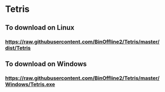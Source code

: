 # Tetris
## To download on Linux 
### https://raw.githubusercontent.com/BinOffline2/Tetris/master/dist/Tetris
## To download on Windows 
### https://raw.githubusercontent.com/BinOffline2/Tetris/master/Windows/Tetris.exe
